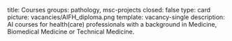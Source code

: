 title: Courses 
groups: pathology, msc-projects
closed: false
type: card
picture: vacancies/AIFH_diploma.png
template: vacancy-single
description: AI courses for health(care) professionals with a background in Medicine, Biomedical Medicine or Technical Medicine. 

